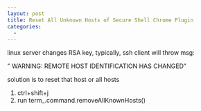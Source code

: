 ```yaml
---
layout: post
title: Reset All Unknown Hosts of Secure Shell Chrome Plugin
categories:
  -
---
```


linux server changes RSA key, typically, ssh client will throw msg:

" WARNING: REMOTE HOST IDENTIFICATION HAS CHANGED"

solution is to reset that host or all hosts

1. ctrl+shift+j
2. run term_.command.removeAllKnownHosts()
